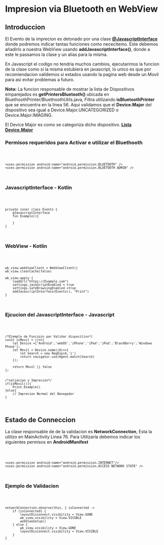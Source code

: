 # Impresion via Bluetooth en WebView

## Introduccion

El Evento de la imprecion es detonado por una clase
**[@JavascriptInterface](https://stackoverflow.com/questions/57881025/send-object-from-javascript-to-kotlin-using-webview#:~:text=private%20inner%20class%20JavascriptInterface%0A%7B%0A%20%20%20%20%40android.webkit.JavascriptInterface%0A%20%20%20%20fun%20showToast(text%3A%20String%3F)%0A%20%20%20%20%7B%0A%20%20%20%20%20%20%20%20Log.d(%22WEBVIEW%22%2C%20text)%3B%0A%20%20%20%20%7D%0A%7D)** donde podremos indicar tantas funciones como nececitemo. Este debemos añadirlo a nuestra WebView usando 
**addJavascriptInterface()**, donde a este le passamos la clase y un alias para la misma. 

En Javascript el codigo no tendria muchos cambios, ejecutarimos la funcion de la clase como si la misma estubiera en javascript, lo unico es que por recomiendacion validemos si estados usando la pagina web desde un Movil para asi evitar problemas a futuro.

**Nota:** La funcion responsable de mostrar la lista de Dispositivos emparejados es **getPrintersBluetooth()** ubicada en BluethoothPrinter/BluethoothUtils.java, Filtra utilizando **isBluetoothPrinter** que se encuentra en la linea 56. Aqui validamos que el **Device.Major** del dispositivo sea igual a Device.Major.UNCATEGORIZED o Device.Major.IMAGING.

El Device Major es como se categoriza dicho dispositivo. **[Lista Device.Major]( https://developer.android.com/reference/android/bluetooth/BluetoothClass.Device.Major)**



### Permisos requeridos para Activar e utilizar el Bluethooth 
<code> 

	<uses-permission android:name="android.permission.BLUETOOTH" />
	<uses-permission android:name="android.permission.BLUETOOTH_ADMIN" />
</code> 

### JavascriptInterface - Kotlin
<code> 
	
	private inner class Events {
		@JavascriptInterface
		fun Example(){

		}
	}
</code>

### WebView - Kotlin
<code> 

	wb_view.webViewClient = WebViewClient()
	wb_view.clearCache(false)

	wb_view.apply {
		loadUrl("https://Example.com")
		settings.javaScriptEnabled = true
		settings.safeBrowsingEnabled =true
		addJavascriptInterface(Events(), "Print")
	}
</code>

### Ejcucion del JavascriptInterface  - Javascript
<code> 

	/*Ejemplo de Funciojn par Validar dispositivo*/
	const isMovil = ()=>{
		let Device =['Android','webOS','iPhone','iPad','iPod','BlackBerry','Windows Phone'];
		let Movil = Device.some((A)=>{
			let Search = new RegExp(A,'i')
			return navigator.userAgent.match(Search)
		});
		
		return Movil || false
	};


	/*valiacion y Imprecion*/
	if(isMovil()){
		Print.Example()
	}else{
		// Imprecion Normal del Navegador
	}
</code>


## Estado de Conneccion 

La clase responsable de de la validacion es **NetworkConnection**, Esta la utilizo en MainActivity Linea 76. Para Utilizarla debemos indicar los siguientes permisos en **AndroidManifest**

<code> 

	<uses-permission android:name="android.permission.INTERNET"/>
	<uses-permission android:name="android.permission.ACCESS_NETWORK_STATE" />
</code>

### Ejemplo de Validacion
<code>
	
	networkConnection.observe(this, { isConnected ->
		if (isConnected) {
			layoutDisconnect.visibility = View.GONE
			wb_view.visibility = View.VISIBLE
			webViewSetup()
		} else {
			wb_view.visibility = View.GONE
			layoutDisconnect.visibility = View.VISIBLE
		}
	}
</code>
